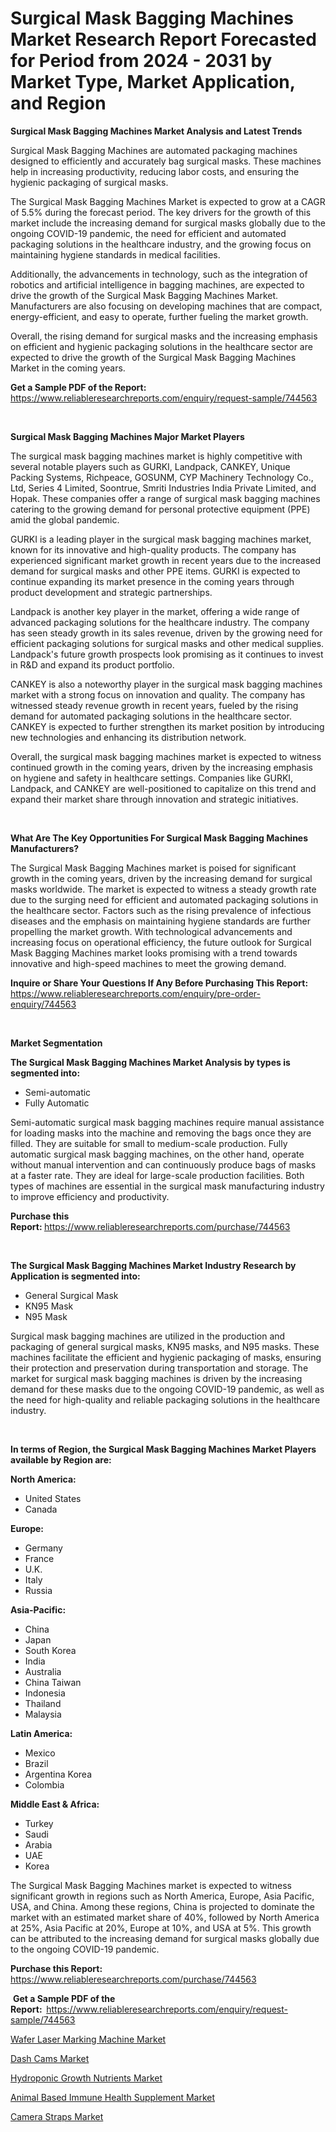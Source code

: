 <p><h1>Surgical Mask Bagging Machines Market Research Report Forecasted for Period from 2024 -  2031 by Market Type, Market Application, and Region</h1></p><p><strong>Surgical Mask Bagging Machines Market Analysis and Latest Trends</strong></p>
<p><p>Surgical Mask Bagging Machines are automated packaging machines designed to efficiently and accurately bag surgical masks. These machines help in increasing productivity, reducing labor costs, and ensuring the hygienic packaging of surgical masks.</p><p>The Surgical Mask Bagging Machines Market is expected to grow at a CAGR of 5.5% during the forecast period. The key drivers for the growth of this market include the increasing demand for surgical masks globally due to the ongoing COVID-19 pandemic, the need for efficient and automated packaging solutions in the healthcare industry, and the growing focus on maintaining hygiene standards in medical facilities.</p><p>Additionally, the advancements in technology, such as the integration of robotics and artificial intelligence in bagging machines, are expected to drive the growth of the Surgical Mask Bagging Machines Market. Manufacturers are also focusing on developing machines that are compact, energy-efficient, and easy to operate, further fueling the market growth.</p><p>Overall, the rising demand for surgical masks and the increasing emphasis on efficient and hygienic packaging solutions in the healthcare sector are expected to drive the growth of the Surgical Mask Bagging Machines Market in the coming years.</p></p>
<p><strong>Get a Sample PDF of the Report:&nbsp;</strong> <a href="https://www.reliableresearchreports.com/enquiry/request-sample/744563">https://www.reliableresearchreports.com/enquiry/request-sample/744563</a></p>
<p>&nbsp;</p>
<p><strong>Surgical Mask Bagging Machines Major Market Players</strong></p>
<p><p>The surgical mask bagging machines market is highly competitive with several notable players such as GURKI, Landpack, CANKEY, Unique Packing Systems, Richpeace, GOSUNM, CYP Machinery Technology Co., Ltd, Series 4 Limited, Soontrue, Smriti Industries India Private Limited, and Hopak. These companies offer a range of surgical mask bagging machines catering to the growing demand for personal protective equipment (PPE) amid the global pandemic.</p><p>GURKI is a leading player in the surgical mask bagging machines market, known for its innovative and high-quality products. The company has experienced significant market growth in recent years due to the increased demand for surgical masks and other PPE items. GURKI is expected to continue expanding its market presence in the coming years through product development and strategic partnerships.</p><p>Landpack is another key player in the market, offering a wide range of advanced packaging solutions for the healthcare industry. The company has seen steady growth in its sales revenue, driven by the growing need for efficient packaging solutions for surgical masks and other medical supplies. Landpack's future growth prospects look promising as it continues to invest in R&D and expand its product portfolio.</p><p>CANKEY is also a noteworthy player in the surgical mask bagging machines market with a strong focus on innovation and quality. The company has witnessed steady revenue growth in recent years, fueled by the rising demand for automated packaging solutions in the healthcare sector. CANKEY is expected to further strengthen its market position by introducing new technologies and enhancing its distribution network.</p><p>Overall, the surgical mask bagging machines market is expected to witness continued growth in the coming years, driven by the increasing emphasis on hygiene and safety in healthcare settings. Companies like GURKI, Landpack, and CANKEY are well-positioned to capitalize on this trend and expand their market share through innovation and strategic initiatives.</p></p>
<p>&nbsp;</p>
<p><strong>What Are The Key Opportunities For Surgical Mask Bagging Machines Manufacturers?</strong></p>
<p><p>The Surgical Mask Bagging Machines market is poised for significant growth in the coming years, driven by the increasing demand for surgical masks worldwide. The market is expected to witness a steady growth rate due to the surging need for efficient and automated packaging solutions in the healthcare sector. Factors such as the rising prevalence of infectious diseases and the emphasis on maintaining hygiene standards are further propelling the market growth. With technological advancements and increasing focus on operational efficiency, the future outlook for Surgical Mask Bagging Machines market looks promising with a trend towards innovative and high-speed machines to meet the growing demand.</p></p>
<p><strong>Inquire or Share Your Questions If Any Before Purchasing This Report:</strong> <a href="https://www.reliableresearchreports.com/enquiry/pre-order-enquiry/744563">https://www.reliableresearchreports.com/enquiry/pre-order-enquiry/744563</a></p>
<p>&nbsp;</p>
<p><strong>Market Segmentation</strong></p>
<p><strong>The Surgical Mask Bagging Machines Market Analysis by types is segmented into:</strong></p>
<p><ul><li>Semi-automatic</li><li>Fully Automatic</li></ul></p>
<p><p>Semi-automatic surgical mask bagging machines require manual assistance for loading masks into the machine and removing the bags once they are filled. They are suitable for small to medium-scale production. Fully automatic surgical mask bagging machines, on the other hand, operate without manual intervention and can continuously produce bags of masks at a faster rate. They are ideal for large-scale production facilities. Both types of machines are essential in the surgical mask manufacturing industry to improve efficiency and productivity.</p></p>
<p><strong>Purchase this Report:&nbsp;</strong><a href="https://www.reliableresearchreports.com/purchase/744563">https://www.reliableresearchreports.com/purchase/744563</a></p>
<p>&nbsp;</p>
<p><strong>The Surgical Mask Bagging Machines Market Industry Research by Application is segmented into:</strong></p>
<p><ul><li>General Surgical Mask</li><li>KN95 Mask</li><li>N95 Mask</li></ul></p>
<p><p>Surgical mask bagging machines are utilized in the production and packaging of general surgical masks, KN95 masks, and N95 masks. These machines facilitate the efficient and hygienic packaging of masks, ensuring their protection and preservation during transportation and storage. The market for surgical mask bagging machines is driven by the increasing demand for these masks due to the ongoing COVID-19 pandemic, as well as the need for high-quality and reliable packaging solutions in the healthcare industry.</p></p>
<p>&nbsp;</p>
<p><strong>In terms of Region, the Surgical Mask Bagging Machines Market Players available by Region are:</strong></p>
<p>
    <p> <strong> North America: </strong>
        <ul>
            <li>United States</li>
            <li>Canada</li>
        </ul>
        </p> 
    <p> <strong> Europe: </strong>
        <ul>
            <li>Germany</li>
            <li>France</li>
            <li>U.K.</li>
            <li>Italy</li>
            <li>Russia</li>
        </ul>
        </p> 
    <p> <strong> Asia-Pacific: </strong>
        <ul>
            <li>China</li>
            <li>Japan</li>
            <li>South Korea</li>
            <li>India</li>
            <li>Australia</li>
            <li>China Taiwan</li>
            <li>Indonesia</li>
            <li>Thailand</li>
            <li>Malaysia</li>
        </ul>
        </p> 
    <p> <strong> Latin America: </strong>
        <ul>
            <li>Mexico</li>
            <li>Brazil</li>
            <li>Argentina Korea</li>
            <li>Colombia</li>
        </ul>
        </p> 
    <p> <strong> Middle East & Africa: </strong>
        <ul>
            <li>Turkey</li>
            <li>Saudi</li>
            <li>Arabia</li>
            <li>UAE</li>
            <li>Korea</li>
        </ul>
    </p>
    </p>
<p><p>The Surgical Mask Bagging Machines market is expected to witness significant growth in regions such as North America, Europe, Asia Pacific, USA, and China. Among these regions, China is projected to dominate the market with an estimated market share of 40%, followed by North America at 25%, Asia Pacific at 20%, Europe at 10%, and USA at 5%. This growth can be attributed to the increasing demand for surgical masks globally due to the ongoing COVID-19 pandemic.</p></p>
<p><strong>Purchase this Report: </strong><a href="https://www.reliableresearchreports.com/purchase/744563">https://www.reliableresearchreports.com/purchase/744563</a></p>
<p>&nbsp;<strong>Get a Sample PDF of the Report:&nbsp;&nbsp;</strong><a href="https://www.reliableresearchreports.com/enquiry/request-sample/744563">https://www.reliableresearchreports.com/enquiry/request-sample/744563</a></p>
<p><strong></strong></p>
<p><p><a href="https://view.publitas.com/reportprime-1/wafer-laser-marking-machine-market-analysis-and-market-size-global-industry-overview-market-segmentation-and-forecast-2024-to-2031/">Wafer Laser Marking Machine Market</a></p><p><a href="https://pretty-mail-caf.notion.site/Dash-Cams-Market-Analysis-Examines-its-Scope-on-Growth-Opportunities-and-Forecasted-Trends-Spanning-57d2cec64402498c8c00efe609c97d25">Dash Cams Market</a></p><p><a href="https://view.publitas.com/reportprime-1/hydroponic-growth-nutrients-market-a-comprehensive-report-of-its-market-share-growth-trends-2024-2031/">Hydroponic Growth Nutrients Market</a></p><p><a href="https://full-wildebeest-80b.notion.site/Animal-Based-Immune-Health-Supplement-Market-Research-Report-Provides-thorough-Industry-Overview-wh-781ff2bc66bc40b8bf539a2fd373be66">Animal Based Immune Health Supplement Market</a></p><p><a href="https://flame-sidecar-702.notion.site/Camera-Straps-Market-Dynamics-2024-2031-Also-about-Its-Market-Trends-Projections-and-Opportunitie-3fdf7038296243cfad97857416babc94">Camera Straps Market</a></p></p>